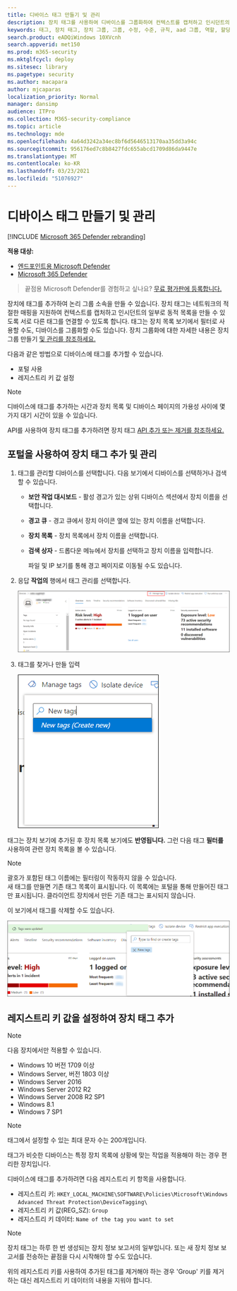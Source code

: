 ```yaml
---
title: 디바이스 태그 만들기 및 관리
description: 장치 태그를 사용하여 디바이스를 그룹화하여 컨텍스트를 캡처하고 인시던트의 일부로 동적 목록 만들기를 사용하도록 설정
keywords: 태그, 장치 태그, 장치 그룹, 그룹, 수정, 수준, 규칙, aad 그룹, 역할, 할당, 순위
search.product: eADQiWindows 10XVcnh
search.appverid: met150
ms.prod: m365-security
ms.mktglfcycl: deploy
ms.sitesec: library
ms.pagetype: security
ms.author: macapara
author: mjcaparas
localization_priority: Normal
manager: dansimp
audience: ITPro
ms.collection: M365-security-compliance
ms.topic: article
ms.technology: mde
ms.openlocfilehash: 4a64d3242a34ec8bf6d5646513170aa35dd3a94c
ms.sourcegitcommit: 956176ed7c8b8427fdc655abcd1709d86da9447e
ms.translationtype: MT
ms.contentlocale: ko-KR
ms.lasthandoff: 03/23/2021
ms.locfileid: "51076927"
---
```

# <a name="create-and-manage-device-tags"></a>디바이스 태그 만들기 및 관리

[!INCLUDE [Microsoft 365 Defender rebranding](../../includes/microsoft-defender.md)]

**적용 대상:**
- [엔드포인트용 Microsoft Defender](https://go.microsoft.com/fwlink/p/?linkid=2146631)
- [Microsoft 365 Defender](https://go.microsoft.com/fwlink/?linkid=2118804)

> 끝점용 Microsoft Defender를 경험하고 싶나요? [무료 평가판에 등록합니다.](https://www.microsoft.com/microsoft-365/windows/microsoft-defender-atp?ocid=docs-wdatp-exposedapis-abovefoldlink)

장치에 태그를 추가하여 논리 그룹 소속을 만들 수 있습니다. 장치 태그는 네트워크의 적절한 매핑을 지원하여 컨텍스트를 캡처하고 인시던트의 일부로 동적 목록을 만들 수 있도록 서로 다른 태그를 연결할 수 있도록 합니다. 태그는 장치 목록 보기에서  필터로 사용할 수도, 디바이스를 그룹화할 수도 있습니다. 장치 그룹화에 대한 자세한 내용은 장치 그룹 만들기 [및 관리를 참조하세요.](machine-groups.md)

다음과 같은 방법으로 디바이스에 태그를 추가할 수 있습니다.

- 포털 사용
- 레지스트리 키 값 설정

> [!NOTE]
> 디바이스에 태그를 추가하는 시간과 장치 목록 및 디바이스 페이지의 가용성 사이에 몇 가지 대기 시간이 있을 수 있습니다.  

API를 사용하여 장치 태그를 추가하려면 장치 태그 [API 추가 또는 제거를 참조하세요.](add-or-remove-machine-tags.md)

## <a name="add-and-manage-device-tags-using-the-portal"></a>포털을 사용하여 장치 태그 추가 및 관리

1. 태그를 관리할 디바이스를 선택합니다. 다음 보기에서 디바이스를 선택하거나 검색할 수 있습니다.

   - **보안 작업 대시보드** - 활성 경고가 있는 상위 디바이스 섹션에서 장치 이름을 선택합니다.
   - **경고 큐** - 경고 큐에서 장치 아이콘 옆에 있는 장치 이름을 선택합니다.
   - **장치 목록** - 장치 목록에서 장치 이름을 선택합니다.
   - **검색 상자** - 드롭다운 메뉴에서 장치를 선택하고 장치 이름을 입력합니다.

     파일 및 IP 보기를 통해 경고 페이지로 이동될 수도 있습니다.

2. 응답 **작업의** 행에서 태그 관리를 선택합니다.

    ![태그 관리 단추의 이미지](images/manage-tags.png)

3. 태그를 찾거나 만들 입력

    ![device1에 태그를 추가하는 이미지](images/new-tags.png)

태그는 장치 보기에 추가된 후 장치 목록 보기에도 **반영됩니다.** 그런 다음 태그 **필터를** 사용하여 관련 장치 목록을 볼 수 있습니다.

>[!NOTE]
> 괄호가 포함된 태그 이름에는 필터링이 작동하지 않을 수 있습니다.<br>
> 새 태그를 만들면 기존 태그 목록이 표시됩니다. 이 목록에는 포털을 통해 만들어진 태그만 표시됩니다. 클라이언트 장치에서 만든 기존 태그는 표시되지 않습니다.

이 보기에서 태그를 삭제할 수도 있습니다.

![device2에 태그를 추가하는 이미지](images/more-manage-tags.png)

## <a name="add-device-tags-by-setting-a-registry-key-value"></a>레지스트리 키 값을 설정하여 장치 태그 추가

>[!NOTE]
> 다음 장치에서만 적용할 수 있습니다.
>- Windows 10 버전 1709 이상
>- Windows Server, 버전 1803 이상
>- Windows Server 2016
>- Windows Server 2012 R2
>- Windows Server 2008 R2 SP1
>- Windows 8.1
>- Windows 7 SP1

> [!NOTE] 
> 태그에서 설정할 수 있는 최대 문자 수는 200개입니다.

태그가 비슷한 디바이스는 특정 장치 목록에 상황에 맞는 작업을 적용해야 하는 경우 편리한 장치입니다.

디바이스에 태그를 추가하려면 다음 레지스트리 키 항목을 사용합니다.

- 레지스트리 키: `HKEY_LOCAL_MACHINE\SOFTWARE\Policies\Microsoft\Windows Advanced Threat Protection\DeviceTagging\`
- 레지스트리 키 값(REG_SZ): `Group`
- 레지스트리 키 데이터: `Name of the tag you want to set`

>[!NOTE]
>장치 태그는 하루 한 번 생성되는 장치 정보 보고서의 일부입니다. 또는 새 장치 정보 보고서를 전송하는 끝점을 다시 시작해야 할 수도 있습니다.
> 
> 위의 레지스트리 키를 사용하여 추가된 태그를 제거해야 하는 경우 'Group' 키를 제거하는 대신 레지스트리 키 데이터의 내용을 지워야 합니다.
